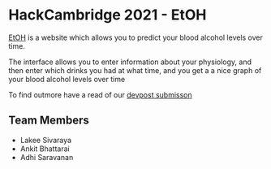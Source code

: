 # HackCambridge 2021 - EtOH

[EtOH](https://etoh.herokuapp.com/) is a website which allows you to predict your blood alcohol levels over time.

The interface allows you to enter information about your physiology, and then enter which drinks you had at what time, and you get a a nice graph of your blood alcohol levels over time

To find outmore have a read of our [devpost submisson](https://devpost.com/software/blood-alcohol-levels-overtime?ref_content=my-projects-tab&ref_feature=my_projects)

## Team Members
- Lakee Sivaraya
- Ankit Bhattarai
- Adhi Saravanan
